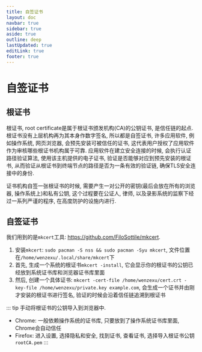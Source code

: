 ```yaml
---
title: 自签证书
layout: doc
navbar: true
sidebar: true
aside: true
outline: deep
lastUpdated: true
editLink: true
footer: true
---
```


# 自签证书

## 根证书

根证书, root certificate是属于根证书颁发机构(CA)的公钥证书, 是信任链的起点. 根证书没有上层机构再为其本身作数字签名, 所以都是自签证书, 许多应用软件, 例如操作系统, 网页浏览器, 会预先安装可被信任的证书, 这代表用户授权了应用软件作为审核哪些根证书机构属于可靠. 应用软件在建立安全连接的时候, 会执行认证路径验证算法, 使用该主机提供的电子证书, 验证是否能够对应到预先安装的根证书, 从而验证从根证书到终端节点的路径是否为一条有效的验证链, 确保TLS安全连接中的身份. 

证书机构自签一张根证书的时候, 需要产生一对公开的密钥(最后会放在所有的浏览器, 操作系统上)和私有公钥, 这个过程要在公证人, 律师, 以及录影系统的监察下经过一系列严谨的程序, 在高度防护的设施内进行.

## 自签证书

我们用到的是`mkcert`工具: https://github.com/FiloSottile/mkcert. 

1. 安装`mkcert`: `sudo pacman -S nss && sudo pacman -Syu mkcert`, 文件位置在`/home/wenzexu/.local/share/mkcert`下
2. 首先, 生成一个系统的根证书`mkcert -install`, 它会显示你的根证书的公钥已经放到系统证书库和浏览器证书库里面
3. 然后, 创建一个具体证书: `mkcert -cert-file /home/wenzexu/cert.crt -key-file /home/wenzexu/private.key example.com`, 会生成一个证书并由刚才安装的根证书进行签名, 验证的时候会沿着信任链追溯到根证书

::: tip
手动将根证书的公钥导入到浏览器中.
- Chrome: 一般依赖操作系统的证书库, 只要放到了操作系统证书库里面, Chrome会自动信任
- Firefox: 进入设置, 选择隐私和安全, 找到证书, 查看证书, 选择导入根证书公钥`rootCA.pem`
:::
